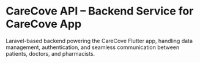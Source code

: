 # CareCove API – Backend Service for CareCove App

Laravel-based backend powering the CareCove Flutter app, handling data management, authentication, and seamless communication between patients, doctors, and pharmacists.
